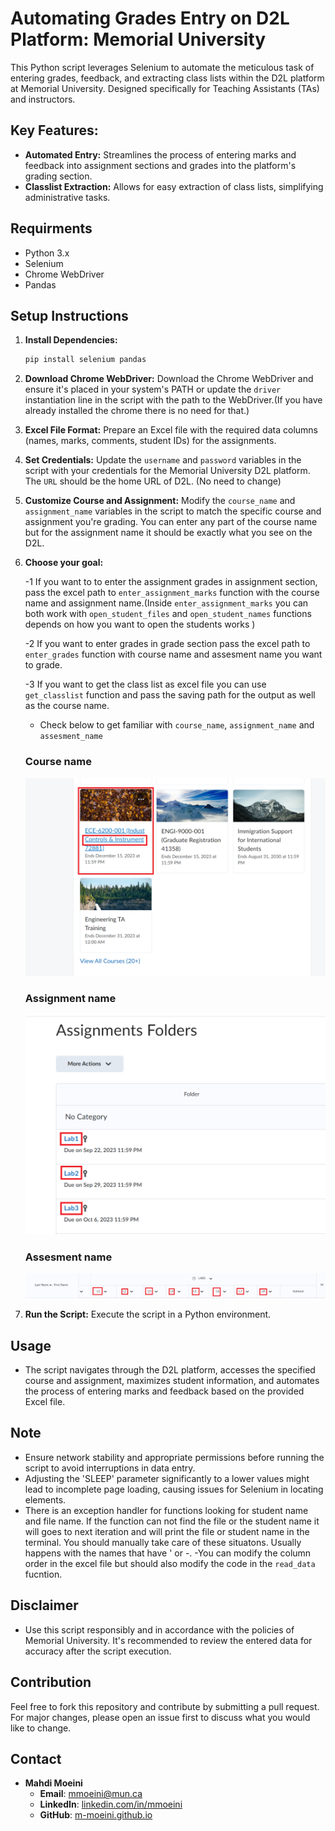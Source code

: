 
# Automating Grades Entry on D2L Platform: Memorial University 

This Python script leverages Selenium to automate the meticulous task of entering grades, feedback, and extracting class lists within the D2L platform at Memorial University. Designed specifically for Teaching Assistants (TAs) and instructors.

## Key Features:

- **Automated Entry:** Streamlines the process of entering marks and feedback into assignment sections and grades into the platform's grading section.
- **Classlist Extraction:** Allows for easy extraction of class lists, simplifying administrative tasks.


## Requirments
- Python 3.x
- Selenium
- Chrome WebDriver
- Pandas
##  Setup Instructions
1. **Install Dependencies:**
    ```bash
    pip install selenium pandas
    ```

2. **Download Chrome WebDriver:**
    Download the Chrome WebDriver and ensure it's placed in your system's PATH or update the `driver` instantiation line in the script with the path to the WebDriver.(If you have already installed the chrome there is no need for that.)

3. **Excel File Format:**
    Prepare an Excel file with the required data columns (names, marks, comments, student IDs) for the assignments.

4. **Set Credentials:**
    Update the `username` and `password` variables in the script with your credentials for the Memorial University D2L platform.
    The `URL` should be the home URL of D2L. (No need to change)

5. **Customize Course and Assignment:**
    Modify the `course_name` and `assignment_name` variables in the script to match the specific course and assignment you're grading. You can enter any part of the course name but for the assignment name it should be exactly what you see on the D2L.


6. **Choose your goal:**

    -1 If you want to to enter the assignment grades in assignment section, pass the excel path to `enter_assignment_marks` function with the course name and assignment name.(Inside `enter_assignment_marks` you can both work with `open_student_files` and  `open_student_names` functions depends on how you want to open the students works )

    -2 If you want to enter grades in grade section pass the excel path to `enter_grades` function  with course name and assesment name you want to grade.

    -3 If you want to get the class list as excel file you can use `get_classlist` function and pass the saving path for the output as well as the course name.

    - Check below to get familiar with `course_name`, `assignment_name` and `assesment_name`
    


    ### Course name
    ![Courses](https://github.com/M-Moeini/D2L-MUN-Grade-Filler/blob/main/Images/Courses.png)
    ### Assignment name
    ![Assignments](https://github.com/M-Moeini/D2L-MUN-Grade-Filler/blob/main/Images/Assignments.png)
    ### Assesment name
    ![Assesment](https://github.com/M-Moeini/D2L-MUN-Grade-Filler/blob/main/Images/Assesment.png)

6. **Run the Script:**
    Execute the script in a Python environment.

## Usage
- The script navigates through the D2L platform, accesses the specified course and assignment, maximizes student information, and automates the process of entering marks and feedback based on the provided Excel file.



## Note

- Ensure network stability and appropriate permissions before running the script to avoid interruptions in data entry.
- Adjusting the 'SLEEP' parameter significantly to a lower values might lead to incomplete page loading, causing issues for Selenium in locating elements.
- There is an exception handler for functions looking for student name and file name. If the function can not find the file or the student name it will goes to next iteration and will print the file or student name in the terminal. You should manually take care of these situatons. Usually happens with the names that have ' or -.
-You can modify the column order in the excel file but should also modify the code in the `read_data` fucntion.

## Disclaimer

- Use this script responsibly and in accordance with the policies of Memorial University. It's recommended to review the entered data for accuracy after the script execution.

## Contribution
Feel free to fork this repository and contribute by submitting a pull request. For major changes, please open an issue first to discuss what you would like to change.

## Contact
- **Mahdi Moeini**
  - **Email**: [mmoeini@mun.ca](mailto:mmoeini@mun.ca)
  - **LinkedIn**: [linkedin.com/in/mmoeini](https://linkedin.com/in/mmoeini)
  - **GitHub**: [m-moeini.github.io](https://m-moeini.github.io)
